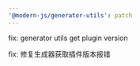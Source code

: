 ```yaml
---
'@modern-js/generator-utils': patch
---
```


fix: generator utils get plugin version

fix: 修复生成器获取插件版本报错
